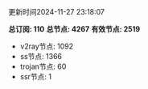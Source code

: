 更新时间2024-11-27 23:18:07

**总订阅: 110**
**总节点: 4267**
**有效节点: 2519**
- v2ray节点: 1092
- ss节点: 1366
- trojan节点: 60
- ssr节点: 1
